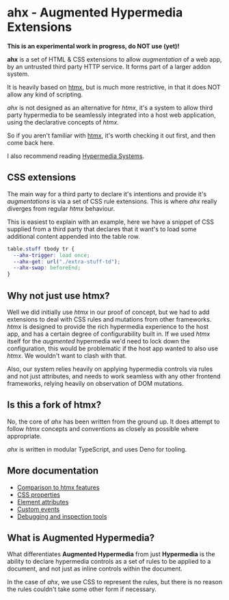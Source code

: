 # ahx - Augmented Hypermedia Extensions

**This is an experimental work in progress, do NOT use (yet)!**

**ahx** is a set of HTML & CSS extensions to allow _augmentation_ of a web app,
by an untrusted third party HTTP service. It forms part of a larger addon
system.

It is heavily based on [htmx], but is much more restrictive, in that it does NOT
allow any kind of scripting.

_ahx_ is not designed as an alternative for _htmx_, it's a system to allow third
party hypermedia to be seamlessly integrated into a host web application, using
the declarative concepts of _htmx_.

So if you aren't familiar with [htmx], it's worth checking it out first, and
then come back here.

I also recommend reading [Hypermedia Systems].

[htmx]: https://htmx.org
[Hypermedia Systems]: https://hypermedia.systems

## CSS extensions

The main way for a third party to declare it's intentions and provide it's
_augmentations_ is via a set of CSS rule extensions. This is where _ahx_ really
diverges from regular _htmx_ behaviour.

This is easiest to explain with an example, here we have a snippet of CSS
supplied from a third party that declares that it want's to load some additional
content appended into the table row.

```css
table.stuff tbody tr {
  --ahx-trigger: load once;
  --ahx-get: url("./extra-stuff-td");
  --ahx-swap: beforeEnd;
}
```

## Why not just use htmx?

Well we did initially use _htmx_ in our proof of concept, but we had to add
extensions to deal with CSS rules and mutations from other frameworks. _htmx_ is
designed to provide the rich hypermedia experience to the host app, and has a
certain degree of configurability built in. If we used _htmx_ itself for the
_augmented_ hypermedia we'd need to lock down the configuration, this would be
problematic if the host app wanted to also use _htmx_. We wouldn't want to clash
with that.

Also, our system relies heavily on applying hypermedia controls via rules and
not just attributes, and needs to work seamless with any other frontend
frameworks, relying heavily on observation of DOM mutations.

## Is this a fork of htmx?

No, the core of _ahx_ has been written from the ground up. It does attempt to
follow _htmx_ concepts and conventions as closely as possible where appropriate.

_ahx_ is written in modular TypeScript, and uses Deno for tooling.

## More documentation

- [Comparison to htmx features](./docs/htmx_comparison.md)
- [CSS properties](./docs/css_rules.md)
- [Element attributes](./docs/attributes.md)
- [Custom events](./docs/events.md)
- [Debugging and inspection tools](./docs/debugging.md)

## What is Augmented Hypermedia?

What differentiates **Augmented Hypermedia** from just **Hypermedia** is the
ability to declare hypermedia controls as a set of rules to be applied to a
document, and not just as inline controls within the document.

In the case of _ahx_, we use CSS to represent the rules, but there is no reason
the rules couldn't take some other form if necessary.
